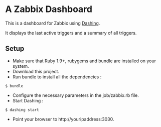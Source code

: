 # A Zabbix Dashboard
This is a dashboard for Zabbix using [Dashing](http://shopify.github.io/dashing).

It displays the last active triggers and a summary of all triggers.

## Setup
* Make sure that Ruby 1.9+, rubygems and bundle are installed on your system.
* Download this project.
* Run bundle to install all the dependencies :
```
$ bundle
```
* Configure the necessary parameters in the job/zabbix.rb file.
* Start Dashing :
```
$ dashing start
```
* Point your browser to http://youripaddress:3030.
